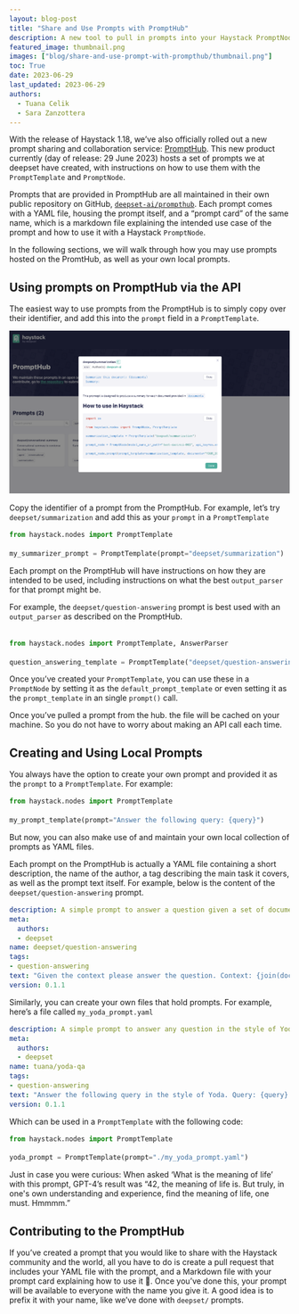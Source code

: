 ```yaml
---
layout: blog-post
title: "Share and Use Prompts with PromptHub"
description: A new tool to pull in prompts into your Haystack PromptNode, share them, and collaborate
featured_image: thumbnail.png
images: ["blog/share-and-use-prompt-with-prompthub/thumbnail.png"]
toc: True
date: 2023-06-29
last_updated: 2023-06-29
authors:
  - Tuana Celik
  - Sara Zanzottera
---
```


With the release of Haystack 1.18, we’ve also officially rolled out a new prompt sharing and collaboration service: [PromptHub](https://prompthub.deepset.ai). This new product currently (day of release: 29 June 2023) hosts a set of prompts we at deepset have created, with instructions on how to use them with the `PromptTemplate` and `PromptNode`. 

Prompts that are provided in PromptHub are all maintained in their own public repository on GitHub, [`deepset-ai/prompthub`](https://github.com/deepset-ai/prompthub).  Each prompt comes with a YAML file, housing the prompt itself, and a “prompt card” of the same name, which is a markdown file explaining the intended use case of the prompt and how to use it with a Haystack `PromptNode`.

In the following sections, we will walk through how you may use prompts hosted on the PromtHub, as well as your own local prompts.

## Using prompts on PromptHub via the API

The easiest way to use prompts from the PromptHub is to simply copy over their identifier, and add this into the `prompt` field in a `PromptTemplate`.

![Example from Prompthub](prompthub-example.png)

Copy the identifier of a prompt from the PromptHub. For example, let’s try `deepset/summarization` and add this as your `prompt` in a `PromptTemplate`

```python
from haystack.nodes import PromptTemplate

my_summarizer_prompt = PromptTemplate(prompt="deepset/summarization")
```

Each prompt on the PromptHub will have instructions on how they are intended to be used, including instructions on what the best `output_parser` for that prompt might be.

For example, the `deepset/question-answering` prompt is best used with an `output_parser` as described on the PromptHub.

```python

from haystack.nodes import PromptTemplate, AnswerParser

question_answering_template = PromptTemplate("deepset/question-answering", output_shapers=AnswerParser())
```

Once you’ve created your `PromptTemplate`, you can use these in a `PromptNode` by setting it as the `default_prompt_template` or even setting it as the `prompt_template` in an single `prompt()` call.

Once you’ve pulled a prompt from the hub. the file will be cached on your machine. So you do not have to worry about making an API call each time.

## Creating and Using Local Prompts

You always have the option to create your own prompt and provided it as the `prompt` to a `PromptTemplate`. For example:

```python
from haystack.nodes import PromptTemplate

my_prompt_template(prompt="Answer the following query: {query}")
```

But now, you can also make use of and maintain your own local collection of prompts as YAML files.

Each prompt on the PromptHub is actually a YAML file containing a short description, the name of the author, a tag describing the main task it covers, as well as the prompt text itself. For example, below is the  content of the `deepset/question-answering` prompt. 

```yaml
description: A simple prompt to answer a question given a set of documents
meta:
  authors:
  - deepset
name: deepset/question-answering
tags:
- question-answering
text: "Given the context please answer the question. Context: {join(documents)};\n\nQuestion: {query}; \nAnswer:\n"
version: 0.1.1
```

Similarly, you can create your own files that hold prompts. For example, here’s a file called `my_yoda_prompt.yaml`

```yaml
description: A simple prompt to answer any question in the style of Yoda
meta:
  authors:
  - deepset
name: tuana/yoda-qa
tags:
- question-answering
text: "Answer the following query in the style of Yoda. Query: {query} \n Answer:"
version: 0.1.1
```

Which can be used in a `PromptTemplate` with the following code:

```python
from haystack.nodes import PromptTemplate

yoda_prompt = PromptTemplate(prompt="./my_yoda_prompt.yaml")
```

Just in case you were curious: When asked ‘What is the meaning of life’ with this prompt, GPT-4’s result was “42, the meaning of life is. But truly, in one's own understanding and experience, find the meaning of life, one must. Hmmmm.”

## Contributing to the PromptHub

If you’ve created a prompt that you would like to share with the Haystack community and the world, all you have to do is create a pull request that includes your YAML file with the prompt, and a Markdown file with your prompt card explaining how to use it 🥳. Once you’ve done this, your prompt will be available to everyone with the name you give it. A good idea is to prefix it with your name, like we’ve done with `deepset/` prompts.